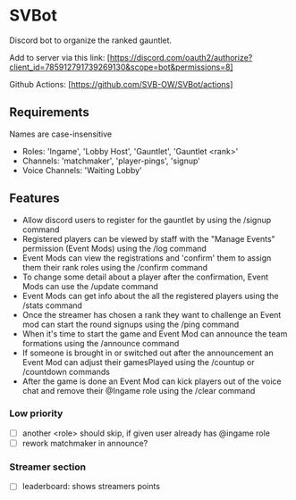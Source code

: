 # SVBot

Discord bot to organize the ranked gauntlet.

Add to server via this link:
[https://discord.com/oauth2/authorize?client_id=785912791739269130&scope=bot&permissions=8]

Github Actions: [https://github.com/SVB-OW/SVBot/actions]

## Requirements

Names are case-insensitive

- Roles: 'Ingame', 'Lobby Host', 'Gauntlet', 'Gauntlet \<rank>'
- Channels: 'matchmaker', 'player-pings', 'signup'
- Voice Channels: 'Waiting Lobby'

## Features

- Allow discord users to register for the gauntlet by using the /signup command
- Registered players can be viewed by staff with the "Manage Events" permission (Event Mods) using the /log command
- Event Mods can view the registrations and 'confirm' them to assign them their rank roles using the /confirm command
- To change some detail about a player after the confirmation, Event Mods can use the /update command
- Event Mods can get info about the all the registered players using the /stats command
- Once the streamer has chosen a rank they want to challenge an Event mod can start the round signups using the /ping command
- When it's time to start the game and Event Mod can announce the team formations using the /announce command
- If someone is brought in or switched out after the announcement an Event Mod can adjust their gamesPlayed using the /countup or /countdown commands
- After the game is done an Event Mod can kick players out of the voice chat and remove their @Ingame role using the /clear command

### Low priority

- [ ] another \<role> should skip, if given user already has @ingame role
- [ ] rework matchmaker in announce?

### Streamer section

- [ ] leaderboard: shows streamers points
